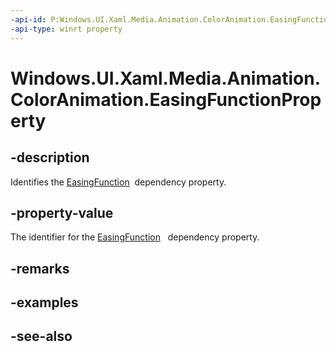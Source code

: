 ```yaml
---
-api-id: P:Windows.UI.Xaml.Media.Animation.ColorAnimation.EasingFunctionProperty
-api-type: winrt property
---
```


<!-- Property syntax
public Windows.UI.Xaml.DependencyProperty EasingFunctionProperty { get; }
-->

# Windows.UI.Xaml.Media.Animation.ColorAnimation.EasingFunctionProperty

## -description
Identifies the [EasingFunction](coloranimation_easingfunction.md)  dependency property.



## -property-value
The identifier for the [EasingFunction](coloranimation_easingfunction.md)   dependency property.

## -remarks

## -examples

## -see-also
